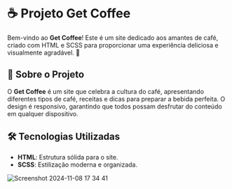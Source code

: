 # ☕ Projeto Get Coffee

Bem-vindo ao **Get Coffee**! Este é um site dedicado aos amantes de café, criado com HTML e SCSS para proporcionar uma experiência deliciosa e visualmente agradável. 🌟

## 📖 Sobre o Projeto

O **Get Coffee** é um site que celebra a cultura do café, apresentando diferentes tipos de café, receitas e dicas para preparar a bebida perfeita. O design é responsivo, garantindo que todos possam desfrutar do conteúdo em qualquer dispositivo. 

## 🛠️ Tecnologias Utilizadas

- **HTML**: Estrutura sólida para o site.
- **SCSS**: Estilização moderna e organizada.

![Screenshot 2024-11-08 17 34 41](https://github.com/user-attachments/assets/a912271a-52cb-40ba-9db1-7feca860b4c5)